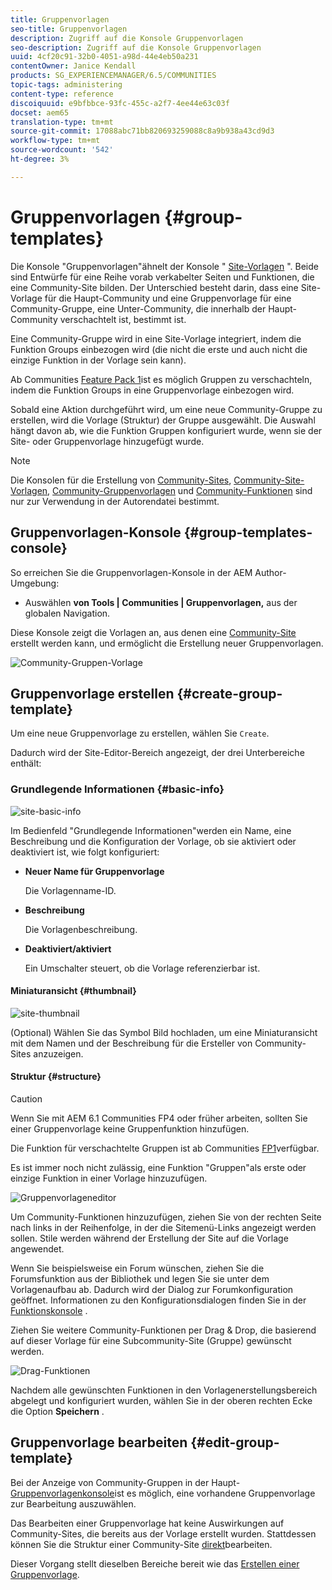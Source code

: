 ```yaml
---
title: Gruppenvorlagen
seo-title: Gruppenvorlagen
description: Zugriff auf die Konsole Gruppenvorlagen
seo-description: Zugriff auf die Konsole Gruppenvorlagen
uuid: 4cf20c91-32b0-4051-a98d-44e4eb50a231
contentOwner: Janice Kendall
products: SG_EXPERIENCEMANAGER/6.5/COMMUNITIES
topic-tags: administering
content-type: reference
discoiquuid: e9bfbbce-93fc-455c-a2f7-4ee44e63c03f
docset: aem65
translation-type: tm+mt
source-git-commit: 17088abc71bb820693259088c8a9b938a43cd9d3
workflow-type: tm+mt
source-wordcount: '542'
ht-degree: 3%

---
```



# Gruppenvorlagen {#group-templates}

Die Konsole &quot;Gruppenvorlagen&quot;ähnelt der Konsole &quot; [Site-Vorlagen](/help/communities/sites.md) &quot;. Beide sind Entwürfe für eine Reihe vorab verkabelter Seiten und Funktionen, die eine Community-Site bilden. Der Unterschied besteht darin, dass eine Site-Vorlage für die Haupt-Community und eine Gruppenvorlage für eine Community-Gruppe, eine Unter-Community, die innerhalb der Haupt-Community verschachtelt ist, bestimmt ist.

Eine Community-Gruppe wird in eine Site-Vorlage integriert, indem die Funktion [](/help/communities/functions.md#groups-function) Groups einbezogen wird (die nicht die erste und auch nicht die einzige Funktion in der Vorlage sein kann).

Ab Communities [Feature Pack 1](/help/communities/deploy-communities.md#latestfeaturepack)ist es möglich Gruppen zu verschachteln, indem die Funktion Groups in eine Gruppenvorlage einbezogen wird.

Sobald eine Aktion durchgeführt wird, um eine neue Community-Gruppe zu erstellen, wird die Vorlage (Struktur) der Gruppe ausgewählt. Die Auswahl hängt davon ab, wie die Funktion Gruppen konfiguriert wurde, wenn sie der Site- oder Gruppenvorlage hinzugefügt wurde.

>[!NOTE]
>
>Die Konsolen für die Erstellung von [Community-Sites](/help/communities/sites-console.md), [Community-Site-Vorlagen](/help/communities/sites.md), [Community-Gruppenvorlagen](/help/communities/tools-groups.md) und [Community-Funktionen](/help/communities/functions.md) sind nur zur Verwendung in der Autorendatei bestimmt.


## Gruppenvorlagen-Konsole {#group-templates-console}

So erreichen Sie die Gruppenvorlagen-Konsole in der AEM Author-Umgebung:

* Auswählen **von Tools | Communities | Gruppenvorlagen,** aus der globalen Navigation.

Diese Konsole zeigt die Vorlagen an, aus denen eine [Community-Site](/help/communities/sites-console.md) erstellt werden kann, und ermöglicht die Erstellung neuer Gruppenvorlagen.

![Community-Gruppen-Vorlage](assets/groups-template.png)

## Gruppenvorlage erstellen {#create-group-template}

Um eine neue Gruppenvorlage zu erstellen, wählen Sie `Create`.

Dadurch wird der Site-Editor-Bereich angezeigt, der drei Unterbereiche enthält:

### Grundlegende Informationen {#basic-info}

![site-basic-info](assets/site-basic-info.png)

Im Bedienfeld &quot;Grundlegende Informationen&quot;werden ein Name, eine Beschreibung und die Konfiguration der Vorlage, ob sie aktiviert oder deaktiviert ist, wie folgt konfiguriert:

* **Neuer Name für Gruppenvorlage**

   Die Vorlagenname-ID.

* **Beschreibung**

   Die Vorlagenbeschreibung.

* **Deaktiviert/aktiviert**

   Ein Umschalter steuert, ob die Vorlage referenzierbar ist.

#### Miniaturansicht       {#thumbnail}

![site-thumbnail](assets/site-thumbnail.png)

(Optional) Wählen Sie das Symbol Bild hochladen, um eine Miniaturansicht mit dem Namen und der Beschreibung für die Ersteller von Community-Sites anzuzeigen.

#### Struktur {#structure}

>[!CAUTION]
>
>Wenn Sie mit AEM 6.1 Communities FP4 oder früher arbeiten, sollten Sie einer Gruppenvorlage keine Gruppenfunktion hinzufügen.
>
>Die Funktion für verschachtelte Gruppen ist ab Communities [FP1](/help/communities/communities.md#latestfeaturepack)verfügbar.
>
>Es ist immer noch nicht zulässig, eine Funktion &quot;Gruppen&quot;als erste oder einzige Funktion in einer Vorlage hinzuzufügen.


![Gruppenvorlageneditor](assets/template-editor.png)

Um Community-Funktionen hinzuzufügen, ziehen Sie von der rechten Seite nach links in der Reihenfolge, in der die Sitemenü-Links angezeigt werden sollen. Stile werden während der Erstellung der Site auf die Vorlage angewendet.

Wenn Sie beispielsweise ein Forum wünschen, ziehen Sie die Forumsfunktion aus der Bibliothek und legen Sie sie unter dem Vorlagenaufbau ab. Dadurch wird der Dialog zur Forumkonfiguration geöffnet. Informationen zu den Konfigurationsdialogen finden Sie in der [Funktionskonsole](/help/communities/functions.md) .

Ziehen Sie weitere Community-Funktionen per Drag &amp; Drop, die basierend auf dieser Vorlage für eine Subcommunity-Site (Gruppe) gewünscht werden.

![Drag-Funktionen](assets/dragfunctions.png)

Nachdem alle gewünschten Funktionen in den Vorlagenerstellungsbereich abgelegt und konfiguriert wurden, wählen Sie in der oberen rechten Ecke die Option **Speichern** .

## Gruppenvorlage bearbeiten {#edit-group-template}

Bei der Anzeige von Community-Gruppen in der Haupt- [Gruppenvorlagenkonsole](#group-templates-console)ist es möglich, eine vorhandene Gruppenvorlage zur Bearbeitung auszuwählen.

Das Bearbeiten einer Gruppenvorlage hat keine Auswirkungen auf Community-Sites, die bereits aus der Vorlage erstellt wurden. Stattdessen können Sie die Struktur einer Community-Site [direkt](/help/communities/sites-console.md#modify-structure)bearbeiten.

Dieser Vorgang stellt dieselben Bereiche bereit wie das [Erstellen einer Gruppenvorlage](#create-group-template).

